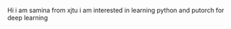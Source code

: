 Hi i am samina from xjtu i am interested in learning python and putorch for deep learning
<!---
xjtusamina/xjtusamina is a ✨ special ✨ repository because its `README.md` (this file) appears on your GitHub profile.
You can click the Preview link to take a look at your changes.
--->
